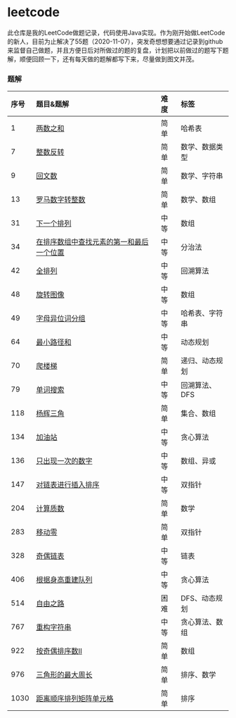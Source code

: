 # leetcode
此仓库是我的LeetCode做题记录，代码使用Java实现。作为刚开始做LeetCode的新人，目前为止解决了55题（2020-11-07），突发奇想想要通过记录到github来监督自己做题，并且方便日后对所做过的题的复盘，计划把以前做过的题写下题解，顺便回顾一下，还有每天做的题解都写下来，尽量做到图文并茂。



### 题解

| 序号 | 题目&题解                                                     |  难度  | 标签 |
| :----------------------- | :----------------------- | :----  | :---- |
| 1 | [两数之和](https://github.com/hinkleung/leetcode/blob/main/problems/1-两数之和/1-solution.md) |  简单  | 哈希表 |
| 7 | [整数反转](https://github.com/hinkleung/leetcode/blob/main/problems/7-整数反转/7-solution.md) | 简单 | 数学、数据类型 |
| 9 | [回文数](https://github.com/hinkleung/leetcode/blob/main/problems/9-回文数/9-solution.md) | 简单 | 数学、字符串 |
| 13 | [罗马数字转整数](https://github.com/hinkleung/leetcode/blob/main/problems/13-罗马数字转整数/13-solution.md) | 简单 | 数学、数组 |
| 31 | [下一个排列](https://github.com/hinkleung/leetcode/blob/main/problems/31-下一个排列/31-solution.md) |  中等  | 数组 |
| 34 | [在排序数组中查找元素的第一和最后一个位置](https://github.com/hinkleung/leetcode/blob/main/problems/34-在排序数组中查找元素的第一和最后一个位置/34-solution.md) | 中等 | 分治法 |
| 42 | [全排列](https://github.com/hinkleung/leetcode/blob/main/problems/46-全排列/46-solution.md) |  中等  | 回溯算法 |
| 48 | [旋转图像](https://github.com/hinkleung/leetcode/blob/main/problems/48-旋转图像/48-solution.md) | 中等 | 数组 |
| 49 | [字母异位词分组](https://github.com/hinkleung/leetcode/blob/main/problems/49-字母异位词分组/49-solution.md) | 中等 | 哈希表、字符串 |
| 64 | [最小路径和](https://github.com/hinkleung/leetcode/blob/main/problems/64-最小路径和/64-solution.md) | 中等 | 动态规划 |
| 70 | [爬楼梯](https://github.com/hinkleung/leetcode/blob/main/problems/70-爬楼梯/70-solution.md) | 简单 | 递归、动态规划 |
| 79 | [单词搜索](https://github.com/hinkleung/leetcode/blob/main/problems/79-单词搜索/79-solution.md) |  中等  | 回溯算法、DFS |
| 118 | [杨辉三角](https://github.com/hinkleung/leetcode/blob/main/problems/118-杨辉三角/118-solution.md) | 简单 | 集合、数组 |
| 134 | [加油站](https://github.com/hinkleung/leetcode/blob/main/problems/134-加油站/134-solution.md) | 中等 | 贪心算法 |
| 136 | [只出现一次的数字](https://github.com/hinkleung/leetcode/blob/main/problems/136-只出现一次的数字/136-solution.md) |  中等  | 数组、异或 |
| 147 | [对链表进行插入排序](https://github.com/hinkleung/leetcode/blob/main/problems/147-对链表进行插入排序/147-solution.md) | 中等 | 双指针 |
| 204 | [计算质数](https://github.com/hinkleung/leetcode/blob/main/problems/204-计算质数/204-solution.md) | 简单 | 数学 |
| 283 | [移动零](https://github.com/hinkleung/leetcode/blob/main/problems/283-移动零/283-solution.md) | 简单 | 双指针 |
| 328 | [奇偶链表](https://github.com/hinkleung/leetcode/blob/main/problems/328-奇偶链表/328-solution.md) | 中等 | 链表 |
| 406 | [根据身高重建队列](https://github.com/hinkleung/leetcode/blob/main/problems/406-根据身高重建队列/406-solution.md) | 中等 | 贪心算法 |
| 514 | [自由之路](https://github.com/hinkleung/leetcode/blob/main/problems/514-自由之路/514-solution.md) |  困难  | DFS、动态规划 |
| 767 | [重构字符串](https://github.com/hinkleung/leetcode/blob/main/problems/767-重构字符串/767-solution.md) | 中等 | 贪心算法、数组 |
| 922 | [按奇偶排序数II](https://github.com/hinkleung/leetcode/blob/main/problems/922-按奇偶排序数II/922-solution.md) | 简单 | 数组 |
| 976 | [三角形的最大周长](https://github.com/hinkleung/leetcode/blob/main/problems/976-三角形的最大周长/976-solution.md) | 简单 | 排序、数学 |
| 1030 | [距离顺序排列矩阵单元格](https://github.com/hinkleung/leetcode/blob/main/problems/1030-距离顺序排列矩阵单元格/1030-solution.md) | 简单 | 排序 |
